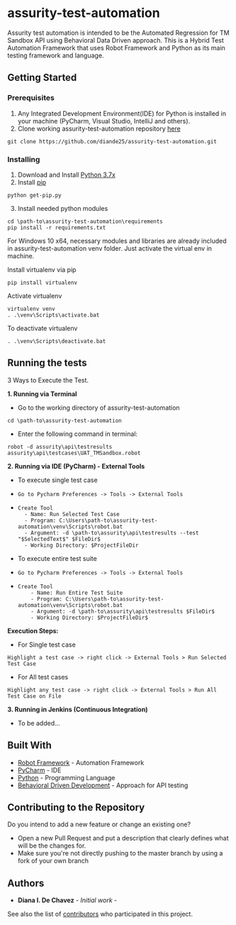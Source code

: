# assurity-test-automation

Assurity test automation is intended to be the Automated Regression for TM Sandbox API using Behavioral Data Driven approach.
This is a Hybrid Test Automation Framework that uses Robot Framework and Python as its main testing framework and language. 

## Getting Started

### Prerequisites

1. Any Integrated Development Environment(IDE) for Python is installed in your machine (PyCharm, Visual Studio, IntelliJ and others).
2. Clone working assurity-test-automation repository [here](https://github.com/diande25/assurity-test-automation)
```
git clone https://github.com/diande25/assurity-test-automation.git
```

### Installing
1. Download and Install [Python 3.7x](https://www.python.org/downloads/)
2. Install [pip](https://pip.pypa.io/en/stable/installing/#do-i-need-to-install-pip)
```
python get-pip.py
```
3. Install needed python modules
```
cd \path-to\assurity-test-automation\requirements
pip install -r requirements.txt
```

For Windows 10 x64, necessary modules and libraries are already included in assurity-test-automation venv folder. 
Just activate the virtual env in machine. 

Install virtualenv via pip
```
pip install virtualenv
```

Activate virtualenv
```
virtualenv venv
. .\venv\Scripts\activate.bat
```
To deactivate virtualenv
```
. .\venv\Scripts\deactivate.bat
```

## Running the tests

3 Ways to Execute the Test.

**1. Running via Terminal**

*   Go to the working directory of assurity-test-automation
```    
cd \path-to\assurity-test-automation
```
*   Enter the following command in terminal:
```
robot -d assurity\api\testresults assurity\api\testcases\UAT_TMSandbox.robot
```

**2. Running via IDE (PyCharm) - External Tools**
*  To execute single test case
*     Go to Pycharm Preferences -> Tools -> External Tools
*     Create Tool
        - Name: Run Selected Test Case
        - Program: C:\Users\path-to\assurity-test-automation\venv\Scripts\robot.bat
        - Argument: -d \path-to\assurity\api\testresults --test "$SelectedText$" $FileDir$
        - Working Directory: $ProjectFileDir
        
*  To execute entire test suite
*     Go to Pycharm Preferences -> Tools -> External Tools
*     Create Tool
          - Name: Run Entire Test Suite
          - Program: C:\Users\path-to\assurity-test-automation\venv\Scripts\robot.bat
          - Argument: -d \path-to\assurity\api\testresults $FileDir$
          - Working Directory: $ProjectFileDir$

        
 **Execution Steps:**
  *  For Single test case
```
Highlight a test case -> right click -> External Tools > Run Selected Test Case
```

 * For All test cases
 ```
Highlight any test case -> right click -> External Tools > Run All Test Case on File
```

**3. Running in Jenkins (Continuous Integration)**

* To be added...

## Built With

* [Robot Framework](http://robotframework.org/) - Automation Framework
* [PyCharm](https://www.jetbrains.com/pycharm/) - IDE
* [Python](https://www.python.org/) - Programming Language
* [Behavioral Driven Development](https://en.wikipedia.org/wiki/Behavior-driven_development) - Approach for API testing

## Contributing to the Repository

Do you intend to add a new feature or change an existing one?

* Open a new Pull Request and put a description that clearly defines what will be the changes for.
* Make sure you're not directly pushing to the master branch by using a fork of your own branch

## Authors

* **Diana I. De Chavez** - *Initial work* -

See also the list of [contributors](https://github.com/diande25/assurity-test-automationn/contributors) who participated in this project.

